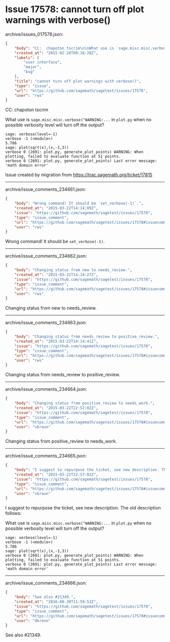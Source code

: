 # Issue 17578: cannot turn off plot warnings with verbose()

archive/issues_017578.json:
```json
{
    "body": "CC:  chapoton tscrim\n\nWhat use is `sage.misc.misc.verbose(\"WARNING:...` in `plot.py` when no possible verbosity level will turn off the output?\n\n```\nsage: verbose(level=-1)\nverbose -1 (<module>) \n5.786\nsage: plot(sqrt(x),(x,-1,3))\nverbose 0 (2691: plot.py, generate_plot_points) WARNING: When plotting, failed to evaluate function at 51 points.\nverbose 0 (2691: plot.py, generate_plot_points) Last error message: 'math domain error'\n```\n\n\nIssue created by migration from https://trac.sagemath.org/ticket/17815\n\n",
    "created_at": "2015-02-20T09:16:28Z",
    "labels": [
        "user interface",
        "major",
        "bug"
    ],
    "title": "cannot turn off plot warnings with verbose()",
    "type": "issue",
    "url": "https://github.com/sagemath/sagetest/issues/17578",
    "user": "rws"
}
```
CC:  chapoton tscrim

What use is `sage.misc.misc.verbose("WARNING:...` in `plot.py` when no possible verbosity level will turn off the output?

```
sage: verbose(level=-1)
verbose -1 (<module>) 
5.786
sage: plot(sqrt(x),(x,-1,3))
verbose 0 (2691: plot.py, generate_plot_points) WARNING: When plotting, failed to evaluate function at 51 points.
verbose 0 (2691: plot.py, generate_plot_points) Last error message: 'math domain error'
```


Issue created by migration from https://trac.sagemath.org/ticket/17815





---

archive/issue_comments_234661.json:
```json
{
    "body": "Wrong command! It should be `set_verbose(-1)`.",
    "created_at": "2015-03-22T14:14:09Z",
    "issue": "https://github.com/sagemath/sagetest/issues/17578",
    "type": "issue_comment",
    "url": "https://github.com/sagemath/sagetest/issues/17578#issuecomment-234661",
    "user": "rws"
}
```

Wrong command! It should be `set_verbose(-1)`.



---

archive/issue_comments_234662.json:
```json
{
    "body": "Changing status from new to needs_review.",
    "created_at": "2015-03-22T14:14:27Z",
    "issue": "https://github.com/sagemath/sagetest/issues/17578",
    "type": "issue_comment",
    "url": "https://github.com/sagemath/sagetest/issues/17578#issuecomment-234662",
    "user": "rws"
}
```

Changing status from new to needs_review.



---

archive/issue_comments_234663.json:
```json
{
    "body": "Changing status from needs_review to positive_review.",
    "created_at": "2015-03-22T14:14:41Z",
    "issue": "https://github.com/sagemath/sagetest/issues/17578",
    "type": "issue_comment",
    "url": "https://github.com/sagemath/sagetest/issues/17578#issuecomment-234663",
    "user": "rws"
}
```

Changing status from needs_review to positive_review.



---

archive/issue_comments_234664.json:
```json
{
    "body": "Changing status from positive_review to needs_work.",
    "created_at": "2015-03-22T22:57:02Z",
    "issue": "https://github.com/sagemath/sagetest/issues/17578",
    "type": "issue_comment",
    "url": "https://github.com/sagemath/sagetest/issues/17578#issuecomment-234664",
    "user": "vbraun"
}
```

Changing status from positive_review to needs_work.



---

archive/issue_comments_234665.json:
```json
{
    "body": "I suggest to repurpose the ticket, see new description. The old description follows:\n\nWhat use is `sage.misc.misc.verbose(\"WARNING:...` in `plot.py` when no possible verbosity level will turn off the output?\n\n```\nsage: verbose(level=-1)\nverbose -1 (<module>) \n5.786\nsage: plot(sqrt(x),(x,-1,3))\nverbose 0 (2691: plot.py, generate_plot_points) WARNING: When plotting, failed to evaluate function at 51 points.\nverbose 0 (2691: plot.py, generate_plot_points) Last error message: 'math domain error'\n```\n",
    "created_at": "2015-03-22T22:57:02Z",
    "issue": "https://github.com/sagemath/sagetest/issues/17578",
    "type": "issue_comment",
    "url": "https://github.com/sagemath/sagetest/issues/17578#issuecomment-234665",
    "user": "vbraun"
}
```

I suggest to repurpose the ticket, see new description. The old description follows:

What use is `sage.misc.misc.verbose("WARNING:...` in `plot.py` when no possible verbosity level will turn off the output?

```
sage: verbose(level=-1)
verbose -1 (<module>) 
5.786
sage: plot(sqrt(x),(x,-1,3))
verbose 0 (2691: plot.py, generate_plot_points) WARNING: When plotting, failed to evaluate function at 51 points.
verbose 0 (2691: plot.py, generate_plot_points) Last error message: 'math domain error'
```




---

archive/issue_comments_234666.json:
```json
{
    "body": "See also #21349.",
    "created_at": "2016-08-30T11:59:53Z",
    "issue": "https://github.com/sagemath/sagetest/issues/17578",
    "type": "issue_comment",
    "url": "https://github.com/sagemath/sagetest/issues/17578#issuecomment-234666",
    "user": "dkrenn"
}
```

See also #21349.
